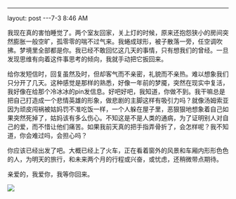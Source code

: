 ---
layout: post
---7-3 8:46 AM

我现在真的害怕睡觉了。两个室友回家，关上灯的时候，原来还抱怨狭小的房间突然膨胀一般空旷，孤零零的喘不过气来。我蜷成球形，被子散落一旁，任空调吹拂。梦境里全部都是你。我已经不敢回忆这几天的事情，只有想我们的曾经。一旦发现思维有向着这件事思考的倾向，我就手动把它扳回来。

给你发短信时，回复虽然及时，但却客气而不亲密，礼貌而不亲热。难以想象我们只分开了几天。这种感觉是那样的熟悉，好像一年前的梦魇，突然在现实中复活，我好像在给那个冷冰冰的pin发信息。好吧好吧，我知道，你做不到。我干嘛总是把自己打造成一个悲情英雄的形象，做悲剧的主脚这样有吸引力吗？就像汤姆索亚因为顽皮闯祸被姑妈罚不准吃饭一样，一个人躲在屋子里，恶狠狠地想象着自己如果突然死掉了，姑妈该有多么伤心。不知这是不是人类的通病，为了证明别人对自己的爱，而不惜让他们痛苦。如果我前天真的把手指弄骨折了，会怎样呢？我不知道，你会难过吗，会担心吗？

你应该已经出发了吧。大概已经上了火车，正在看着窗外的风景和车厢内形形色色的人，为明天的旅行，和未来两个月的行程或兴奋，或忧虑，还稍微带点期待。

亲爱的，我爱你，我等你回来。

[![](http://files.blogcn.com/wp04/M00/01/1A/wKgKDU4Pv0gAAAAAAAA4kRbF8Ys855.jpg)](http://files.blogcn.com/wp04/M00/01/1A/wKgKDU4Pv0cAAAAAAAEx1SxKVXw438.jpg)